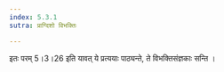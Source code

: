 ```yaml
---
index: 5.3.1
sutra: प्राग्दिशो विभक्तिः

---
```

इतः परम् 5।3।26 इति यावत् ये प्रत्ययाः पाठ्यन्ते, ते विभक्तिसंज्ञकाः सन्ति । 